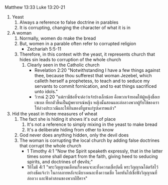 Matthew 13:33
Luke 13:20-21

1. Yeast
    1. Always a reference to false doctrine in parables
    2. It is corrupting, changing the character of what it is in
2. A woman
    1. Normally, women do make the bread
    2. But, women in a parable often refer to corrupted religion
        - Zechariah 5:5-11
    3. Therefore, in this context with the yeast, it represents church that hides sin leads to corruption of the whole church
        1. Clearly seen in the Catholic church
            - Revelation 2:20 "Notwithstanding I have a few things against thee, because thou sufferest that woman Jezebel, which calleth herself a prophetess, to teach and to seduce my servants to commit fornication, and to eat things sacrificed unto idols."
            - วิวรณ์ 2:20 "แต่เรามีข้อที่จะต่อว่าเจ้าบ้างเล็กน้อย คือพวกเจ้ายอมให้ผู้หญิงชื่อเยเซเบล ที่ยกตัวขึ้นเป็นผู้พยากรณ์หญิง หญิงนั้นสอนและล่อลวงพวกผู้รับใช้ของเรา ให้ล่วงประเวณีและให้กินของที่บูชาแก่รูปเคารพแล้ว"
3. Hid the yeast in three measures of wheat
    1. The fact she is hiding it shows it's out of place
        1. It's not a reference to simply mixing in the yeast to make bread
        2. It's a deliberate hiding from other to know
    2. God never does anything hidden, only the devil does
    3. The woman is corrupting the local church by adding false doctrines that corrupt the whole church
        - 1 Timothy 4:1 "Now the Spirit speaketh expressly, that in the latter times some shall depart from the faith, giving heed to seducing spirits, and doctrines of devils;"
        - 1ทิโมธี 4:1 "พระวิญญาณเตือนเรื่องคนจะละทิ้งความเชื่อบัดนี้ พระวิญญาณได้ตรัสไว้อย่างชัดแจ้งว่า ในกาลภายหลังจะมีบางคนละทิ้งความเชื่อ โดยหันไปเชื่อฟังวิญญาณที่ล่อลวง และฟังคำสอนของพวกผีปีศาจ"
